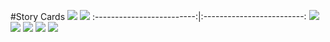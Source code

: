 #Story Cards
![](https://github.com/MaXximiles/API-3SEM/blob/main/User%20Story%20Cards/StoryCard1.png)
![](https://raw.githubusercontent.com/Senne42/API-3SEM/main/User%20Story%20Cards/StoryCard2.png) 
:-------------------------:|:-------------------------:
![](https://raw.githubusercontent.com/Senne42/API-3SEM/main/User%20Story%20Cards/StoryCard3.png) 
![](https://raw.githubusercontent.com/Senne42/API-3SEM/main/User%20Story%20Cards/StoryCard4.png)
![](https://raw.githubusercontent.com/Senne42/API-3SEM/main/User%20Story%20Cards/StoryCard5.png)
![](https://raw.githubusercontent.com/Senne42/API-3SEM/main/User%20Story%20Cards/StoryCard7.png)
![](https://raw.githubusercontent.com/Senne42/API-3SEM/main/User%20Story%20Cards/StoryCard7.png)
![]()
